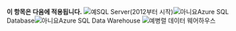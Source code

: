 <Token>**이 항목은 다음에 적용됩니다.** ![예](media/yes.png)SQL Server(2012부터 시작)![아니요](media/no.png)Azure SQL Database![아니요](media/no.png)Azure SQL Data Warehouse ![예](media/yes.png)병렬 데이터 웨어하우스 </Token> 

